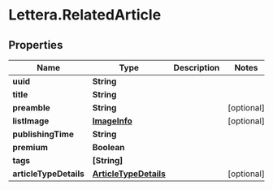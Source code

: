 # Lettera.RelatedArticle

## Properties

Name | Type | Description | Notes
------------ | ------------- | ------------- | -------------
**uuid** | **String** |  | 
**title** | **String** |  | 
**preamble** | **String** |  | [optional] 
**listImage** | [**ImageInfo**](ImageInfo.md) |  | [optional] 
**publishingTime** | **String** |  | 
**premium** | **Boolean** |  | 
**tags** | **[String]** |  | 
**articleTypeDetails** | [**ArticleTypeDetails**](ArticleTypeDetails.md) |  | [optional] 


